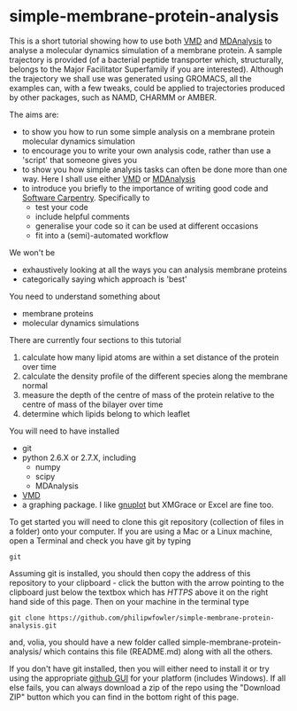 simple-membrane-protein-analysis
================================

This is a short tutorial showing how to use both [VMD](http://www.ks.uiuc.edu/Research/vmd/) and [MDAnalysis](https://code.google.com/p/mdanalysis/) to analyse a molecular dynamics simulation of a membrane protein. A sample trajectory is provided (of a bacterial peptide transporter which, structurally, belongs to the Major Facilitator Superfamily if you are interested). Although the trajectory we shall use was generated using GROMACS, all the examples can, with a few tweaks, could be applied to trajectories produced by other packages, such as NAMD, CHARMM or AMBER.

The aims are:
- to show you how to run some simple analysis on a membrane protein molecular dynamics simulation
- to encourage you to write your own analysis code, rather than use a 'script' that someone gives you 
- to show you how simple analysis tasks can often be done more than one way. Here I shall use either [VMD](http://www.ks.uiuc.edu/Research/vmd/) or [MDAnalysis](https://code.google.com/p/mdanalysis/)
- to introduce you briefly to the importance of writing good code and [Software Carpentry](http://software-carpentry.org/index.html). Specifically to
    - test your code
    - include helpful comments
    - generalise your code so it can be used at different occasions
    - fit into a (semi)-automated workflow

We won't be
- exhaustively looking at all the ways you can analysis membrane proteins
- categorically saying which approach is 'best'

You need to understand something about
- membrane proteins
- molecular dynamics simulations

There are currently four sections to this tutorial
1. calculate how many lipid atoms are within a set distance of the protein over time
2. calculate the density profile of the different species along the membrane normal
3. measure the depth of the centre of mass of the protein relative to the centre of mass of the bilayer over time
4. determine which lipids belong to which leaflet

You will need to have installed
- git
- python 2.6.X or 2.7.X, including
    - numpy
    - scipy
    - MDAnalysis
- [VMD](http://www.ks.uiuc.edu/Research/vmd/)
- a graphing package. I like [gnuplot](http://gnuplot.sourceforge.net) but XMGrace or Excel are fine too.

To get started you will need to clone this git repository (collection of files in a folder) onto your computer. If you are using a Mac or a Linux machine, open a Terminal and check you have git by typing

    git

Assuming git is installed, you should then copy the address of this repository to your clipboard - click the button with the arrow pointing to the clipboard just below the textbox which has *HTTPS* above it on the right hand side of this page. Then on your machine in the terminal type

    git clone https://github.com/philipwfowler/simple-membrane-protein-analysis.git
    
and, volia, you should have a new folder called simple-membrane-protein-analysis/ which contains this file (README.md) along with all the others. 

If you don't have git installed, then you will either need to install it or  try using the appropriate [github GUI](http://git-scm.com/downloads/guis) for your platform (includes Windows). If all else fails, you can always download a zip of the repo using the "Download ZIP" button which you can find in the bottom right of this page.

